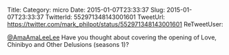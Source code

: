 Title: 
Category: micro
Date: 2015-01-07T23:33:37
Slug: 2015-01-07T23:33:37
TwitterId: 552971348143001601
TweetUrl: https://twitter.com/mark_philpot/status/552971348143001601
ReTweetUser: 

[@AmaAmaLeeLee](https://twitter.com/AmaAmaLeeLee) Have you thought about covering the opening of Love, Chinibyo and Other Delusions (seasons 1)?